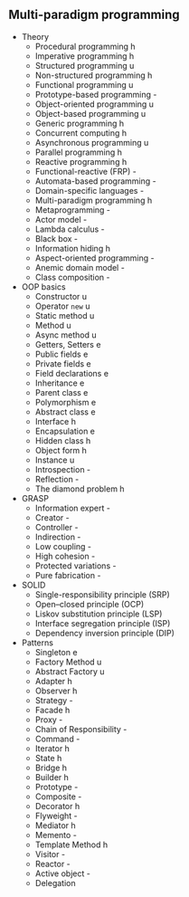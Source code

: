 ## Multi-paradigm programming

- Theory
  - Procedural programming            h
  - Imperative programming            h
  - Structured programming            u
  - Non-structured programming        h
  - Functional programming            u
  - Prototype-based programming       -
  - Object-oriented programming       u
  - Object-based programming          u
  - Generic programming               h
  - Concurrent computing              h
  - Asynchronous programming          u
  - Parallel programming              h
  - Reactive programming              h
  - Functional-reactive (FRP)         -
  - Automata-based programming        -
  - Domain-specific languages         -
  - Multi-paradigm programming        h
  - Metaprogramming                   -
  - Actor model                       -
  - Lambda calculus                   -
  - Black box                         -
  - Information hiding                h
  - Aspect-oriented programming       -
  - Anemic domain model               -
  - Class composition                 -  
- OOP basics
  - Constructor                       u
  - Operator `new`                    u
  - Static method                     u
  - Method                            u
  - Async method                      u
  - Getters, Setters                  e
  - Public fields                     e
  - Private fields                    e
  - Field declarations                e
  - Inheritance                       e
  - Parent class                      e
  - Polymorphism                      e
  - Abstract class                    e
  - Interface                         h
  - Encapsulation                     e
  - Hidden class                      h
  - Object form                       h
  - Instance                          u
  - Introspection                     -
  - Reflection                        -
  - The diamond problem               h
- GRASP
  - Information expert                -
  - Creator                           -
  - Controller                        -
  - Indirection                       -
  - Low coupling                      -
  - High cohesion                     -
  - Protected variations              -
  - Pure fabrication                  -
- SOLID
  - Single-responsibility principle (SRP)
  - Open–closed principle (OCP)
  - Liskov substitution principle (LSP)
  - Interface segregation principle (ISP)
  - Dependency inversion principle (DIP)
- Patterns
  - Singleton                        e
  - Factory Method                   u 
  - Abstract Factory                 u
  - Adapter                          h
  - Observer                         h
  - Strategy                         -
  - Facade                           h
  - Proxy                            -
  - Chain of Responsibility          -
  - Command                          -
  - Iterator                         h
  - State                            h
  - Bridge                           h
  - Builder                          h
  - Prototype                        -
  - Composite                        -
  - Decorator                        h
  - Flyweight                        -
  - Mediator                         h
  - Memento                          -
  - Template Method                  h
  - Visitor                          -
  - Reactor                          -
  - Active object                    -
  - Delegation
